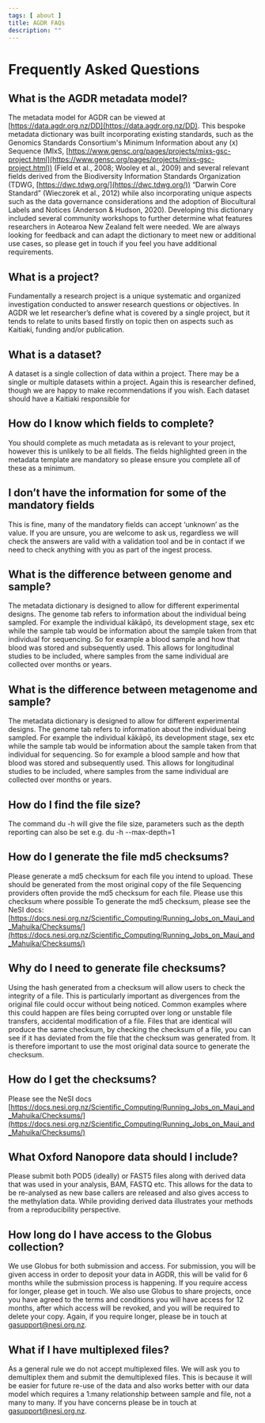 ```yaml
---
tags: [ about ]
title: AGDR FAQs
description: ""
---
```


# Frequently Asked Questions

## What is the AGDR metadata model?
The metadata model for AGDR can be viewed at [https://data.agdr.org.nz/DD](https://data.agdr.org.nz/DD).  This bespoke metadata dictionary was built incorporating existing standards, such as the Genomics Standards Consortium's Minimum Information about any (x) Sequence (MIxS, [https://www.gensc.org/pages/projects/mixs-gsc-project.html](https://www.gensc.org/pages/projects/mixs-gsc-project.html)) (Field et al., 2008; Wooley et al., 2009) and several relevant fields derived from the Biodiversity Information Standards Organization (TDWG, [https://dwc.tdwg.org/](https://dwc.tdwg.org/)) “Darwin Core Standard” (Wieczorek et al., 2012) while also incorporating unique aspects such as the data governance considerations and the adoption of Biocultural Labels and Notices (Anderson & Hudson, 2020). 
Developing this dictionary included several community workshops to further determine what features researchers in Aotearoa New Zealand felt were needed. We are always looking for feedback and can adapt the dictionary to meet new or additional use cases, so please get in touch if you feel you have additional requirements. 

## What is a project?
Fundamentally a research project is a unique systematic and organized investigation conducted to answer research questions or objectives. In AGDR we let researcher’s define what is covered by a single project, but it tends to relate to units based firstly on topic then on aspects such as Kaitiaki, funding and/or publication. 

## What is a dataset?
A dataset is a single collection of data within a project. There may be a single or multiple datasets within a project. Again this is researcher defined, though we are happy to make recommendations if you wish. Each dataset should have a Kaitiaki responsible for 

## How do I know which fields to complete?
You should complete as much metadata as is relevant to your project, however this is unlikely to be all fields. The fields highlighted green in the metadata template are mandatory so please ensure you complete all of these as a minimum. 

## I don’t have the information for some of the mandatory fields
This is fine, many of the mandatory fields can accept ‘unknown’ as the value. If you are unsure, you are welcome to ask us, regardless we will check the answers are valid with a validation tool and be in contact if we need to check anything with you as part of the ingest process.  

## What is the difference between genome and sample?
The metadata dictionary is designed to allow for different experimental designs. The genome tab refers to information about the individual being sampled. For example the individual kākāpō, its development stage, sex etc while the sample tab would be information about the sample taken from that individual for sequencing. So for example a blood sample and how that blood was stored and subsequently used. This allows for longitudinal studies to be included, where samples from the same individual are collected over months or years.

## What is the difference between metagenome and sample?
The metadata dictionary is designed to allow for different experimental designs. The genome tab refers to information about the individual being sampled. For example the individual kākāpō, its development stage, sex etc while the sample tab would be information about the sample taken from that individual for sequencing. So for example a blood sample and how that blood was stored and subsequently used. This allows for longitudinal studies to be included, where samples from the same individual are collected over months or years.

## How do I find the file size?
The command du -h will give the file size, parameters such as the depth reporting can also be set e.g. du -h --max-depth=1

## How do I generate the file md5 checksums?
Please generate a md5 checksum for each file you intend to upload. These should be generated from the most original copy of the file
Sequencing providers often provide the md5 checksum for each file. Please use this checksum where possible
To generate the md5 checksum, please see the NeSI docs: [https://docs.nesi.org.nz/Scientific_Computing/Running_Jobs_on_Maui_and_Mahuika/Checksums/](https://docs.nesi.org.nz/Scientific_Computing/Running_Jobs_on_Maui_and_Mahuika/Checksums/)

## Why do I need to generate file checksums?
Using the hash generated from a checksum will allow users to check the integrity of a file. This is particularly important as divergences from the original file could occur without being noticed. Common examples where this could happen are files being corrupted over long or unstable file transfers, accidental modification of a file. Files that are identical will produce the same checksum, by checking the checksum of a file, you can see if it has deviated from the file that the checksum was generated from. It is therefore important to use the most original data source to generate the checksum. 

## How do I get the checksums?
Please see the NeSI docs [https://docs.nesi.org.nz/Scientific_Computing/Running_Jobs_on_Maui_and_Mahuika/Checksums/](https://docs.nesi.org.nz/Scientific_Computing/Running_Jobs_on_Maui_and_Mahuika/Checksums/)

## What Oxford Nanopore data should I include?
Please submit both POD5 (ideally) or FAST5 files along with derived data that was used in your analysis, BAM, FASTQ etc. This allows for the data to be re-analysed as new base callers are released and also gives access to the methylation data. While providing derived data illustrates your methods from a reproducibility perspective. 

## How long do I have access to the Globus collection?
We use Globus for both submission and access. For submission, you will be given access in order to deposit your data in AGDR, this will be valid for 6 months while the submission process is happening. If you require access for longer, please get in touch. We also use Globus to share projects, once you have agreed to the terms and conditions you will have access for 12 months, after which access will be revoked, and you will be required to delete your copy. Again, if you require longer, please be in touch at gasupport@nesi.org.nz.

## What if I have multiplexed files?
As a general rule we do not accept multiplexed files. We will ask you to demultiplex them and submit the demultiplexed files. This is because it will be easier for future re-use of the data and also works better with our data model which requires a 1:many relationship between sample and file, not a many to many. If you have concerns please be in touch at gasupport@nesi.org.nz.
